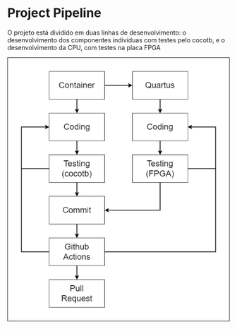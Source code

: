 # Project Pipeline

O projeto está dividido em duas linhas de desenvolvimento: o desenvolvimento dos componentes individuas com testes pelo cocotb, e o desenvolvimento da CPU, com testes na placa FPGA

![Project Pipeline](images/fluxo.png)